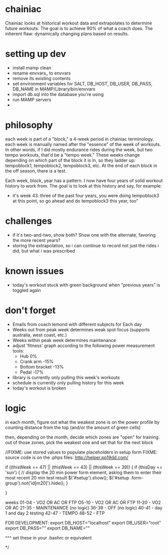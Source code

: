 chainiac
=====
Chainiac looks at historical workout data and extrapolates to determine future workouts. The goal is to achieve 90% of what a coach does. The inherent flaw: dynamically changing plans based on results.


setting up dev
=====
- install mamp clean
- rename envvars_ to envvars
- remove its existing contents
- set environment variables for SALT, DB_HOST, DB_USER, DB_PASS, DB_NAME in MAMP/Library/bin/envvars
- import db.sql into the database you're using
- run MAMP servers
-


philosophy
=====
each week is part of a "block," a 4-week period in chainiac terminology. each week is manually named after the "essence" of the week of workouts. In other words, if I did mostly endurance rides during the week, but two tempo workouts, that'd be a "tempo week." These weeks change depending on which part of the block it is in, so they ladder up: tempoblock1, tempoblock2, tempoblock3, etc. At the end of each block in the off season, there is a test.

Each week, block, year has a pattern. I now have four years of solid workout history to work from. The goal is to look at this history and say, for example:
- it's week 43. three of the past four years, you were doing tempoblock3 at this point, so go ahead and do tempoblock3 this year, too"

challenges
=====
- if it's two-and-two, show both? Show one with the alternate, favoring the more recent years?
- storing the extrapolation, so i can continue to record not just the rides i did, but what i was prescribed

known issues
=====
- today's workout stuck with green background when "previous years" is toggled again

don't forget
=====
- Emails from coach lemond with different subjects for Each day
- Weeks out from peak week determines weak spot focus (supports australia, west coast, etc.)
- Weeks within peak week determines maintenance
- adjust 'fitness' graph according to the following power measurement tools:
  - Hub 0%
  - Crank arm -15%
  - Bottom bracket -13%
  - Pedal -17%
- library is currently only pulling this week's workouts
- schedule is currently only pulling history for this week
- today's workout is broken

logic
=====

in each month, figure out what the weakest zone is on the power profile by counting distance from the top (and/or the amount of green cells)

then, depending on the month, decide which zones are "open" for training. out of those zones, pick the weakest one and set that for the next block

//FIXME: use stored values to populate placeholders in setup form
FIXME: source code is on the .phps files: http://helper.pp19dd.com/


if ((thisWeek == 47) || (thisWeek == 43) || (thisWeek == 39)) {
  if (thisDay == 'sun') {
    // display the 20 min power form element, asking them to enter their most recent 20 min test result
    $('#setup').show();
    $('#setup .form-group').not('id[m20]').hide();
  }

}


weeks
01-04 - VO2 OR AC OR FTP
O5-10 - VO2 OR AC OR FTP
11-20 - VO2 OR AC
21-35 - MAINTENANCE (no logic)
36-39 - OFF (no logic)
40-41 - day 1 and day 2 testing
42-47 - TEMPO
48-52 - FTP


FOR DEVELOPMENT:
export DB_HOST="localhost"
export DB_USER="root"
export DB_PASS=""
export DB_NAME=""

^^^ set these in your .bashrc or equivalent

*/